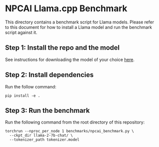 # NPCAI Llama.cpp Benchmark

This directory contains a benchmark script for Llama models. Please refer to this document for how to install a Llama model and run the benchmark script against it.

## Step 1: Install the repo and the model

See instructions for downloading the model of your choice [here](https://github.com/NPCAI-Studio/llama/blob/main/README.md).

## Step 2: Install dependencies

Run the follow command:

```
pip install -e .
```

## Step 3: Run the benchmark

Run the following command from the root directory of this repository:

```
torchrun --nproc_per_node 1 benchmarks/npcai_benchmark.py \
  --ckpt_dir llama-2-7b-chat/ \
  --tokenizer_path tokenizer.model
```
